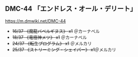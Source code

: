 ## DMC-44 「エンドレス・オール・デリート」
https://m.dmwiki.net/DMC-44

- ~~16/37 《魔龍バベルギヌス》 x1~~ ＠カーナベル
- ~~18/37 《竜極神メツ》 x1~~  ＠カーナベル
- ~~24/37 《転生プログラム》 x1~~ ＠メルカリ
- ~~25/37 《ストリーミング・シェイパー》 x1~~＠メルカリ